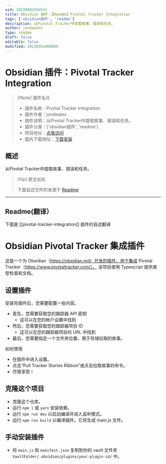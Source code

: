 ```yaml
---
uid: 20230803204541
title: Obsidian 插件：【Readme】Pivotal Tracker Integration
tags: ['obsidian插件', 'readme']
description: 从Pivotal Tracker中提取故事、错误和任务。
author: jondeates
type: readme
draft: false
editable: false
modified: 20230101000000
---
```


# Obsidian 插件：Pivotal Tracker Integration

> [!Note] 插件名片
> - 插件名称：Pivotal Tracker Integration
> - 插件作者：jondeates
> - 插件说明：从Pivotal Tracker中提取故事、错误和任务。
> - 插件分类：['obsidian插件', 'readme']
> - 项目地址：[点我访问](https://github.com/jonnydeates/obsidian-pivotal-tracker-integration-plugin)
> - 国内下载地址：[下载安装](https://pkmer.cn/products/plugin/pluginMarket/?pivotal-tracker-integration)

## 概述

从Pivotal Tracker中提取故事、错误和任务。



> [!tip] 原文出处
> 
>下面自述文件的来源于 [Readme](https://ghproxy.net/https://raw.githubusercontent.com/JonnyDeates/obsidian-pivotal-tracker-integration-plugin/main/README.md)
> 

---

## Readme(翻译）

下面是 [[pivotal-tracker-integration]] 插件的自述翻译


# Obsidian Pivotal Tracker 集成插件

这是一个为 Obsidian（https://obsidian.md）开发的插件，用于集成 Pivotal Tracker（https://www.pivotaltracker.com/）。
该项目使用 Typescript 提供类型检查和文档。

## 设置插件
安装完插件后，您需要配置一些内容。
- 首先，您需要获取您的跟踪器 API 密钥
  - 这可以在您的帐户设置中找到
- 然后，您需要获取您的跟踪器项目 ID
  - 这可以在您的跟踪器项目的 URL 中找到
- 最后，您需要指定一个文件夹位置，用于存储拉取的故事。

如何使用
- 在插件中进入设置。
- 点击“Pull Tracker Stories Ribbon”或点击拉取故事的命令。
- 尽情享受！

## 克隆这个项目
- 克隆这个仓库。
- 运行 `npm i` 或 `yarn` 安装依赖。
- 运行 `npm run dev` 以启动编译并进入监听模式。
- 运行 `npm run build` 以编译插件。它将生成 main.js 文件。

## 手动安装插件

- 将 `main.js` 和 `manifest.json` 复制到你的 vault 文件夹 `VaultFolder/.obsidian/plugins/your-plugin-id/` 中。



